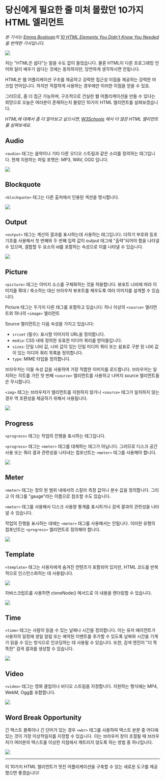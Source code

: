 # 당신에게 필요한 줄 미처 몰랐던 10가지 HTML 엘리먼트

*본 기사는 [Emma Bostioan](https://dev.to/emmabostian)의 [10 HTML Elements You Didn't Know You Needed](https://dev.to/emmabostian/10-html-element-you-didnt-know-you-needed-3jo4?ref=jonas.io)을 번역한 기사입니다.*

![](https://res.cloudinary.com/practicaldev/image/fetch/s--Wy0m3EhT--/c_imagga_scale,f_auto,fl_progressive,h_420,q_auto,w_1000/https://cdn-images-1.medium.com/max/1600/1%2A8yz3hkO3ynHV2qYGARynJg.jpeg)

저는 "HTML은 쉽다"는 말을 수도 없이 들었습니다. 물론 HTML이 다른 프로그래밍 언어와 달리 배우기 쉽다는 것에는 동의하지만, 당연하게 생각하시면 안됩니다.

HTML은 웹 어플리케이션 구조를 제공하고 강력한 접근성 이점을 제공하는 강력한 마크업 언어입니다. 하지만 적절하게 사용하는 경우에만 이러한 이점을 얻을 수 있죠.

그러므로, 좀 더 접근 가능하며, 구조적으로 건실한 웹 어플리케이션을 만들 수 있다는 희망으로 오늘은 여러분이 존재하는지 몰랐던 10가지 HTML 엘리먼트를 살펴보겠습니다.

*HTML에 대해서 좀 더 알아보고 싶으시면, [W3Schools](https://www.w3schools.com/tags/) 에서 더 많은 HTML 엘리먼트를 살펴보세요.*

## Audio

`<audio>` 태그는 음악이나 기타 다른 오디오 스트림과 같은 소리를 정의하는 태그입니다. 현재 지원하는 파일 포맷은: MP3, WAV, OGG 입니다.

![](https://res.cloudinary.com/practicaldev/image/fetch/s--nGjFmT50--/c_limit%2Cf_auto%2Cfl_progressive%2Cq_auto%2Cw_880/https://cdn-images-1.medium.com/max/1600/1%2AGhqkT6tNG8M5bCYDyZUKEg.png)

## Blockquote

`<blockquote>` 태그는 다른 출처에서 인용된 섹션을 명시합니다.

![](https://res.cloudinary.com/practicaldev/image/fetch/s--H3ODM9Kv--/c_limit%2Cf_auto%2Cfl_progressive%2Cq_auto%2Cw_880/https://cdn-images-1.medium.com/max/1600/1%2AKzvqrVvveN8IrdylL8tAQg.png)

## Output

`<output>` 태그는 계산의 결과를 표시하는데 사용하는 태그입니다. 더하기 부호와 등호 기호를 사용해서 첫 번째와 두 번째 입력 값이 output 태그에 "출력"되어야 함을 나타낼 수 있으며, 결합할 두 요소의 id를 포함하는 속성으로 이를 나타낼 수 있습니다.

![](https://res.cloudinary.com/practicaldev/image/fetch/s--ZkJb36in--/c_limit%2Cf_auto%2Cfl_progressive%2Cq_auto%2Cw_880/https://cdn-images-1.medium.com/max/1600/1%2AA3MyPtKoCy7KiQfeMCTr_w.png)

## Picture

`<picture>` 태그는 이미지 소스를 구체화하는 것을 허용합니다. 뷰포트 너비에 따라 이미지를 확대 / 축소하는 대신 브라우저 뷰포트를 채우도록 여러 이미지를 설계할 수 있습니다.

Picture 태그는 두가지 다른 태그를 포함하고 있습니다: 하나 이상의 `<source>` 엘리먼트와 하나의 `<image>` 엘리먼트

Source 엘리먼트는 다음 속성을 가지고 있습니다:

- `srcset` (필수): 표시할 이미지의 URL을 정의합니다.
- `media`: CSS 내에 정의한 유효한 미디어 쿼리를 받아들입니다.
- `sizes`:  단일 너비 값, 너비 값이 있는 단일 미디어 쿼리 또는 쉼표로 구분 된 너비 값이 있는 미디어 쿼리 목록을 정의합니다.
- `type`: MIME 타입을 정의합니다.

브라우저는 이들 속성 값을 사용하여 가장 적합한 이미지를 로드합니다. 브라우저는 일치하는 히트를 가진 첫 번째 `<source>` 엘리먼트를 사용하고 나머지 source 엘리먼트들은 무시합니다.

`<img>` 태그는 브라우저가 엘리먼트를 지원하지 않거나 `<source>` 태그가 일치하지 않는 경우 역 호환성을 제공하기 위해서 사용됩니다.

![](https://res.cloudinary.com/practicaldev/image/fetch/s--xcgO38wD--/c_limit%2Cf_auto%2Cfl_progressive%2Cq_auto%2Cw_880/https://cdn-images-1.medium.com/max/1600/1%2A7khhupYDoVE0cNaiykBoQg.png)

## Progress

`<progress>` 태그는 작업의 진행을 표시하는 태그입니다.

`<progress>` 태그는 `<meter>` 태그를 대체하는 태그가 아닙니다. 그러므로 디스크 공간 사용 또는 쿼리 결과 관련성을 나타내는 컴포넌트는 `<meter>` 태그를 사용해야 합니다.

![](https://res.cloudinary.com/practicaldev/image/fetch/s--Oe8ETABf--/c_limit%2Cf_auto%2Cfl_progressive%2Cq_auto%2Cw_880/https://cdn-images-1.medium.com/max/1600/1%2AnQhZIYv1VDdUHvx_mZvy0g.png)

## Meter

`<meter>` 태그는 정의 된 범위 내에서의 스칼라 측정 값이나 분수 값을 정의합니다. 그리고 이 태그를 "gauge"라는 이름으로 참조할 수도 있습니다.

`<meter>` 태그를 사용해서 디스크 사용량 통계를 표시하거나 검색 결과의 관련성을 나타낼 수 있습니다.

작업의 진행을 표시하는 데에는 `<meter>` 태그를 사용해서는 안됩니다. 이러한 유형의 컴포넌트는 `<progress>` 엘리먼트로 정의해야 합니다.

![](https://res.cloudinary.com/practicaldev/image/fetch/s--sZGZPtqV--/c_limit%2Cf_auto%2Cfl_progressive%2Cq_auto%2Cw_880/https://cdn-images-1.medium.com/max/1600/1%2Acsl2_IT6gtFQkCMhC09zRg.png)

## Template

`<template>` 태그는 사용자에게 숨겨진 컨텐츠가 포함되어 있지만, HTML 코드를 반복적으로 인스턴스화하는 데 사용됩니다.

![](https://res.cloudinary.com/practicaldev/image/fetch/s--MCPbgQVf--/c_limit%2Cf_auto%2Cfl_progressive%2Cq_auto%2Cw_880/https://cdn-images-1.medium.com/max/1600/1%2AkXZen0gUvApkjtqNFKIF-A.png)

자바스크립트를 사용하면 cloneNode() 메서드로 이 내용을 렌더링할 수 있습니다.

![](https://res.cloudinary.com/practicaldev/image/fetch/s--zcduNpgA--/c_limit%2Cf_auto%2Cfl_progressive%2Cq_auto%2Cw_880/https://cdn-images-1.medium.com/max/1600/1%2Ah7xi-8gq0SKvxKpW4L1MYg.png)

## Time

`<time>` 태그는 사람이 읽을 수 있는 날짜나 시간을 정의합니다. 이는 유저 에이전트가 사용자의 일정에 생일 알림 또는 예약된 이벤트를 추가할 수 있도록 날짜와 시간을 기계가 읽을 수 있는 방식으로 인코딩하는 데 사용될 수 있습니다. 또한, 검색 엔진이 "더 똑똑한" 검색 결과를 생성할 수 있습니다.

![](https://res.cloudinary.com/practicaldev/image/fetch/s--xk6Zu7f---/c_limit%2Cf_auto%2Cfl_progressive%2Cq_auto%2Cw_880/https://cdn-images-1.medium.com/max/2400/1%2ARMr76nCXN_a9U-7zrPnD3Q.png)

## Video

`<video>` 태그는 영화 클립이나 비디오 스트림을 지정합니다. 지원하는 형식에는 MP4, WebM, Ogg를 포함합니다.

![](https://res.cloudinary.com/practicaldev/image/fetch/s--PVmk_JXk--/c_limit%2Cf_auto%2Cfl_progressive%2Cq_auto%2Cw_880/https://cdn-images-1.medium.com/max/1600/1%2AhJCtx4hIBAzEGY7HRwwUmg.png)

## Word Break Opportunity

긴 텍스트 블록이나 긴 단어가 있는 경우 `<wbr>` 태그를 사용하여 텍스트 본문 중 어디에 있는 것이 가장 이상적일지를 지정할 수 있습니다. 이는 브라우저 창이 조절될 때 브라우저가 여러분의 텍스트를 이상한 지점에서 깨트리지 않도록 하는 방법 중 하나입니다.

![](https://res.cloudinary.com/practicaldev/image/fetch/s--n-GVosrw--/c_limit%2Cf_auto%2Cfl_progressive%2Cq_auto%2Cw_880/https://cdn-images-1.medium.com/max/1600/1%2AwtEUeRTqYR0DvU-OkZ7tHQ.png)

---

이 10가지 HTML 엘리먼트가 멋진 어플리케이션을 구축할 수 있는 새로운 도구를 제공했으면 좋겠습니다!